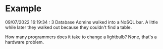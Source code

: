 # Example

<!-- replace-with-date starts -->
09/07/2022 16:19:34 : 3 Database Admins walked into a NoSQL bar. A little while later they walked out because they couldn't find a table.
<!-- replace-with-date ends -->

<!-- replace-with-joke starts -->
How many programmers does it take to change a lightbulb? None, that's a hardware problem.
<!-- replace-with-joke ends -->